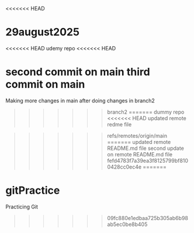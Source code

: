 <<<<<<< HEAD
# 29august2025
<<<<<<< HEAD
udemy repo
<<<<<<< HEAD

second commit on main
 third commit on main
=======
Making more changes in main after doing changes in branch2
>>>>>>> branch2
=======
dummy repo
<<<<<<< HEAD
updated remote redme file

>>>>>>> refs/remotes/origin/main
=======
updated remote README.md file
second update on remote README.md file
>>>>>>> fefd4783f7a39ea3f8125799bf8100428cc0ec4e
=======
# gitPractice
Practicing Git
>>>>>>> 09fc880e1edbaa725b305ab6b98ab5ec0be8b405
